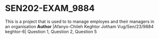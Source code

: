 # SEN202-EXAM_9884
This is a project that is used to to manage employes and their managers in an organisation
**Author**
|Afanyo-Chileh Keghtor Jotham  Vug/Sen/23/9884  keghtor-6|
Question 1, Question 2, Question 5
